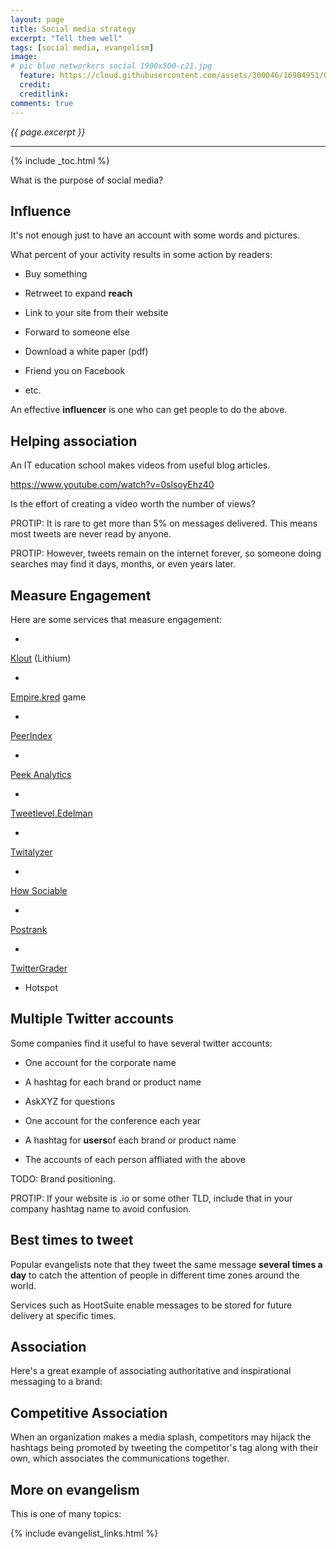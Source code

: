 ```yaml
---
layout: page
title: Social media strategy
excerpt: "Tell them well"
tags: [social media, evangelism]
image:
# pic blue networkers social 1900x500-c21.jpg
  feature: https://cloud.githubusercontent.com/assets/300046/16904951/0e5ebb1a-4c5c-11e6-8741-778edab0dd85.jpg
  credit: 
  creditlink: 
comments: true
---
```

<i>{{ page.excerpt }}</i>
<hr />

{% include _toc.html %}

What is the purpose of social media?

## <a name="Influence">Influence</a> #

It's not enough just to have an account with some words and pictures.

What percent of your activity results in some action by readers:

   * Buy something

   * Retrweet to expand <strong>reach</strong>

   * Link to your site from their website

   * Forward to someone else

   * Download a white paper (pdf)

   * Friend you on Facebook

   * etc.

An effective <strong>influencer</strong> is one who can get people to do the above.



## Helping association #

An IT education school makes videos from useful blog articles.

   https://www.youtube.com/watch?v=0slsoyEhz40

   Is the effort of creating a video worth the number of views?


PROTIP: It is rare to get more than 5% on messages delivered.
This means most tweets are never read by anyone.

PROTIP: However, tweets remain on the internet forever, 
so someone doing searches may find it days, months, or even years later.


<a name="MeasureEngagement"></a>

## Measure Engagement #

Here are some services that measure engagement:

* <a target="_blank" href="http://klout.com/">
Klout</a> (Lithium)

* <a target="_blank" href="http://empire.kred/">
Empire.kred</a> game

* <a target="_blank" href="http://about.peerindex.com/">
PeerIndex</a>

* <a target="_blank" href="http://peekanalytics.com/">
Peek Analytics</a>

* <a target="_blank" href="http://tweetlevel.edelman.com/">
Tweetlevel.Edelman</a> 

* <a target="_blank" href="http://twitalyzer.com/">
Twitalyzer</a>

* <a target="_blank" href="http://www.howsociable.com/">
How Sociable</a>

* <a target="_blank" href="http://www.postrank.com/">
Postrank</a>

* <a target="_blank" href="http://www.twittergrader.com/">
TwitterGrader</a>

* Hotspot



## Multiple Twitter accounts #

Some companies find it useful to have several twitter accounts:

   * One account for the corporate name

   * A hashtag for each brand or product name

   * AskXYZ for questions

   * One account for the conference each year

   * A hashtag for <strong>users</strong>of each brand or product name

   * The accounts of each person affliated with the above

TODO: Brand positioning.

PROTIP: If your website is .io or some other TLD,
include that in your company hashtag name to avoid confusion.



## Best times to tweet #

Popular evangelists note that they tweet the same message <strong>several times a day</strong>
to catch the attention of people in different time zones around the world.

Services such as HootSuite
enable messages to be stored for future delivery at specific times.


## Association #

Here's a great example of associating authoritative and inspirational messaging to a brand:

   <amp-img alt="social twitter nike justdoit 20160725 478x120-10kb.png" width="478" height="120" src="https://cloud.githubusercontent.com/assets/14143059/17757101/b8d23970-64a1-11e6-90f1-17af4d1a0d58.png"></amp-img>


## Competitive Association #

When an organization makes a media splash,
competitors may hijack the hashtags being promoted
by tweeting the competitor's tag along with their own, which associates the communications together.




## More on evangelism #

This is one of many topics:

{% include evangelist_links.html %}
